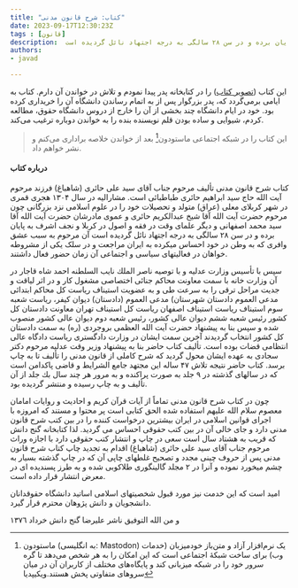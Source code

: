 ```yaml
---
title: "کتاب: شرح قانون مدنی"
date: 2023-09-17T12:30:23Z
tags : [قانون]
description:  کتاب شرح قانون مدنی تألیف مرحوم جناب آقای سید علی حائری (شاهباغ) فرزند مرحوم آیت الله حاج سید ابراهیم حائری طباطبائی است. مشارالیه در سال ۱۳۰۴ هجری قمری در شهر کربلای معلی (عراق) متولد و تحصیلات خود را در علوم اسلامی نزد بزرگانی چون مرحوم حضرت آیت الله آقا شیخ عبدالکریم حائری و عموی مادرشان حضرت آیت الله آقا سید محمد اصفهانی و دیگر علمای وقت در فقه و اصول در کربلا و نجف اشرف به پایان برده و در سن ۲۸ سالگی به درجه اجتهاد نائل گردیده است
authors:
- javad

---
```


این کتاب ([تصویر کتاب](/book/img/‌Haeri-civil-law.jpg)) را  در کتابخانه پدر پیدا نمودم و تلاش در خواندن آن دارم. کتاب به ایامی برمی‌گردد که، پدر بزرگوار پس از به اتمام رساندن دانشگاه آن را خریداری کرده بود. خود در ایام دانشگاه چند بخشی از آن را خارج از دروس دانشگاه حقوق، مطالعه کردم، شیوایی و ساده بودن قلم نویسنده بنده را به خواندن دوباره ترغیب می‌کند.
> این کتاب را در شبکه اجتماعی ماستودون[^1] بعد از خواندن خلاصه براداری می‌کنم و نشر خواهم داد.

#### درباره کتاب
کتاب شرح قانون مدنی تألیف مرحوم جناب آقای سید علی حائری (شاهباغ) فرزند مرحوم آیت الله حاج سید ابراهیم حائری طباطبائی است. مشارالیه در سال ۱۳۰۴ هجری قمری در شهر کربلای معلی (عراق) متولد و تحصیلات خود را در علوم اسلامی نزد بزرگانی چون مرحوم حضرت آیت الله آقا شیخ عبدالکریم حائری و عموی مادرشان حضرت آیت الله آقا سید محمد اصفهانی و دیگر علمای وقت در فقه و اصول در کربلا و نجف اشرف به پایان برده و در سن ۲۸ سالگی به درجه اجتهاد نائل گردیده است
آن مرحوم به سبب عشق وافری که به وطن در خود احساس میکرده به ایران مراجعت و در سلک یکی از مشروطه خواهان در فعالیتهای سیاسی و اجتماعی آن زمان حضور فعال داشتند.

سپس با تأسیس وزارت عدلیه و با توصیه ناصر الملك نايب السلطنه احمد شاه قاجار در آن وزارت خانه با سمت معاونت محاکم جنائی اختصاصی مشغول کار و در اثر لیاقت و جدیت مراحل ترقی را به سرعت طی 
و به عضویت استیناف ریاست کل محاكم ابتدائی مدعی العموم دادستان شهرستان) مدعی العموم (دادستان) دیوان کیفر، ریاست شعبه سوم استیناف ریاست استیناف اصفهان ریاست کل استیناف تهران معاونت دادستان کل کشور رئیس شعبه ششم دیوان عالی کشور، رئیس شعبه دوم دیوان عالی کشور منصوب شده و سپس بنا به پیشنهاد حضرت آیت الله العظمی بروجردی (ره) به سمت دادستان کل کشور انتخاب گردیدند آخرین سمت ایشان در وزارت دادگستری
ریاست دادگاه عالی انتظامی قضات بوده است. تألیف کتاب حاضر بنا به پیشنهاد وزیر وقت عدلیه مرحوم دکتر سجادی به عهده ایشان محول گردید که شرح کاملی از قانون مدنی را تألیف تا به چاپ برسد. کتاب حاضر نتیجه تلاش ۴۷ ساله این مجتهد جامع الشرایط و قاضی پاکدامن است که در سالهای گذشته در ۹ جلد به صورت پراکنده و به مرور هر چند سال بك جلد از آن تألیف و به چاپ رسیده و منتشر گردیده بود.

چون در کتاب شرح قانون مدنی تماماً از آیات قرآن کریم و احادیث و روایات امامان معصوم سلام الله علیهم استفاده شده الحق کتابی است پر محتوا و مستند که امروزه با اجرای قوانین اسلامی در ایران بیشترین درخواست کننده را در بین کتب شرح قانون مدنی دارد و جای خالی آن در بین کتب حقوقی احساس می گردید. لذا کتابخانه گنج دانش که قریب به هشتاد سال است سعی در چاپ و انتشار کتب حقوقی دارد با اجازه وراث مرحوم جناب آقای سید علی حائری (شاهباغ) اقدام به تجدید چاپ کتاب شرح قانون مدنی پس از حروف چینی مجدد و تصحیح غلطهای چاپی آن که در چاپ گذشته بسیار به چشم میخورد نموده و آنرا در ۲ مجلد گالینگوری طلاکوبی شده و به طرز پسندیده ای در معرض انتشار قرار داده است.

امید است که این خدمت نیز مورد قبول شخصیتهای اسلامی اساتید دانشگاه حقوقدانان دانشجویان و دانش پژوهان محترم قرار گیرد.

و من الله التوفيق ناشر علیرضا گنج دانش خرداد ١٣٧٦
[^1]: ماستودون (به انگلیسی: Mastodon) یک نرم‌افزار آزاد و متن‌باز خودمیزبان (خدمات وب) برای ساخت شبکهٔ اجتماعی است که این امکان را به هر شخص می‌دهد تا گره سرور خود را در شبکه میزبانی کند و پایگاه‌های مختلف از کاربران آن در میان سروهای متفاوتی پخش هستند.ویکیپدیا 

